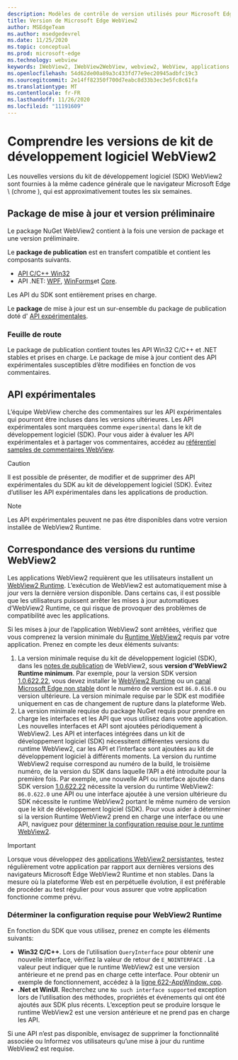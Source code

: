 ```yaml
---
description: Modèles de contrôle de version utilisés pour Microsoft Edge WebView2
title: Version de Microsoft Edge WebView2
author: MSEdgeTeam
ms.author: msedgedevrel
ms.date: 11/25/2020
ms.topic: conceptual
ms.prod: microsoft-edge
ms.technology: webview
keywords: IWebView2, IWebView2WebView, webview2, WebView, applications WPF, WPF, Edge, ICoreWebView2, ICoreWebView2Host, contrôle de navigateur, html Edge
ms.openlocfilehash: 54d62de00a89a3c433fd77e9ec20945adbfc19c3
ms.sourcegitcommit: 2e14ff82350f700d7eabc8d33b3ec3e5fc8c61fa
ms.translationtype: MT
ms.contentlocale: fr-FR
ms.lasthandoff: 11/26/2020
ms.locfileid: "11191609"
---
```

# Comprendre les versions de kit de développement logiciel WebView2  

Les nouvelles versions du kit de développement logiciel (SDK) WebView2 sont fournies à la même cadence générale que le navigateur Microsoft Edge \ (chrome \), qui est approximativement toutes les six semaines.  

## Package de mise à jour et version préliminaire  

Le package NuGet WebView2 contient à la fois une version de package et une version préliminaire.  

Le **package de publication** est en transfert compatible et contient les composants suivants.  

*   [API C/C++ Win32][ReferenceWin32]
*   API .NET:  [WPF][DotnetMicrosoftWebWebview2WpfNamespace], [WinForms][DotnetMicrosoftWebWebview2WinformsNamespace]et [Core][DotnetMicrosoftWebWebview2CoreNamespace].  
    
Les API du SDK sont entièrement prises en charge.  

Le **package** de mise à jour est un sur-ensemble du package de publication doté d' [API expérimentales](#experimental-apis).  

### Feuille de route  

Le package de publication contient toutes les API Win32 C/C++ et .NET stables et prises en charge.  Le package de mise à jour contient des API expérimentales susceptibles d’être modifiées en fonction de vos commentaires.  

## API expérimentales  

L’équipe WebView cherche des commentaires sur les API expérimentales qui pourront être incluses dans les versions ultérieures.  Les API expérimentales sont marquées comme `experimental` dans le kit de développement logiciel (SDK).  Pour vous aider à évaluer les API expérimentales et à partager vos commentaires, accédez au [référentiel samples de commentaires WebView][GithubMicrosoftedgeWebviewfeedback].  

> [!CAUTION]
> Il est possible de présenter, de modifier et de supprimer des API expérimentales du SDK au kit de développement logiciel (SDK).  Évitez d’utiliser les API expérimentales dans les applications de production.  

> [!NOTE]
> Les API expérimentales peuvent ne pas être disponibles dans votre version installée de WebView2 Runtime.  

## Correspondance des versions du runtime WebView2  
Les applications WebView2 requièrent que les utilisateurs installent un [WebView2 Runtime][MicrosoftDeveloperEdgeWebview2].  L’exécution de WebView2 est automatiquement mise à jour vers la dernière version disponible.  Dans certains cas, il est possible que les utilisateurs puissent arrêter les mises à jour automatiques d’WebView2 Runtime, ce qui risque de provoquer des problèmes de compatibilité avec les applications.  

Si les mises à jour de l’application WebView2 sont arrêtées, vérifiez que vous comprenez la version minimale du [Runtime WebView2][MicrosoftDeveloperEdgeWebview2] requis par votre application.  Prenez en compte les deux éléments suivants:  

1.  La version minimale requise du kit de développement logiciel (SDK), dans les [notes de publication][Webview2Releasenotes] de WebView2, sous **version d’WebView2 Runtime minimum**.  Par exemple, pour la version SDK version [1.0.622.22][Webview2Releasenotes1062222], vous devez installer le [WebView2 Runtime][MicrosoftDeveloperEdgeWebview2] ou un [canal Microsoft Edge non stable][MicrosoftedgeinsiderDownload] dont le numéro de version est `86.0.616.0` ou version ultérieure.  La version minimale requise par le SDK est modifiée uniquement en cas de changement de rupture dans la plateforme Web.  
1.  La version minimale requise du package NuGet requis pour prendre en charge les interfaces et les API que vous utilisez dans votre application.  Les nouvelles interfaces et API sont ajoutées périodiquement à WebView2.  Les API et interfaces intégrées dans un kit de développement logiciel (SDK) nécessitent différentes versions du runtime WebView2, car les API et l’interface sont ajoutées au kit de développement logiciel à différents moments.  La version du runtime WebView2 requise correspond au numéro de la build, le troisième numéro, de la version du SDK dans laquelle l’API a été introduite pour la première fois.  Par exemple, une nouvelle API ou interface ajoutée dans SDK version [1.0.622.22][Webview2Releasenotes1062222] nécessite la version du runtime WebView2:  `86.0.622.0`  une API ou une interface ajoutée à une version ultérieure du SDK nécessite le runtime WebView2 portant le même numéro de version que le kit de développement logiciel (SDK).  Pour vous aider à déterminer si la version Runtime WebView2 prend en charge une interface ou une API, naviguez pour [déterminer la configuration requise pour le runtime WebView2](#determine-webview2-runtime-requirement).  
    
> [!IMPORTANT]
> Lorsque vous développez des [applications WebView2 persistantes][Webview2ConceptsDistributionEvergreenDistributionMode], testez régulièrement votre application par rapport aux dernières versions des navigateurs Microsoft Edge WebView2 Runtime et non stables.  Dans la mesure où la plateforme Web est en perpétuelle évolution, il est préférable de procéder au test régulier pour vous assurer que votre application fonctionne comme prévu.  

### Déterminer la configuration requise pour WebView2 Runtime  

En fonction du SDK que vous utilisez, prenez en compte les éléments suivants:  

*   **Win32 C/C++**.  Lors de l’utilisation `QueryInterface` pour obtenir une nouvelle interface, vérifiez la valeur de retour de `E_NOINTERFACE` .  La valeur peut indiquer que le runtime WebView2 est une version antérieure et ne prend pas en charge cette interface.  Pour obtenir un exemple de fonctionnement, accédez à la [ligne 622-AppWindow. cpp][GithubMicrosoftedgeWebview2samplesSampleappsWebview2apisampleAppwindowCppL622].  
*   **.Net et WinUI**.  Recherchez une `No such interface supported` exception lors de l’utilisation des méthodes, propriétés et événements qui ont été ajoutés aux SDK plus récents.  L’exception peut se produire lorsque le runtime WebView2 est une version antérieure et ne prend pas en charge les API.  
    
Si une API n’est pas disponible, envisagez de supprimer la fonctionnalité associée ou Informez vos utilisateurs qu’une mise à jour du runtime WebView2 est requise.  

<!--
## Versioning  

After you have used a particular version of the SDK to build your app, your app may end up running with an older or newer version of installed browser binaries.  Until version 1.0.0.0 of WebView2 there may be breaking changes during updates that prevent your SDK from working with different versions of installed browser binaries.  After version 1.0.0.0, different versions of the SDK may work with different versions of the installed browser by using the following best practices.  

1.  To account for breaking changes to the API be sure to check for failure when requesting the DLL export `CreateCoreWebView2Environment` and when running `QueryInterface` on any `CoreWebView2` object.  A return value of `E_NOINTERFACE` indicates that the SDK is not compatible with the Microsoft Edge browser binaries.  
1.  Checking for failure from `QueryInterface` also accounts for cases where the SDK is newer than the version of the Microsoft Edge browser and your app attempts to use an interface of which the Microsoft Edge browser is unaware.  
1.  When an interface is unavailable, you may consider disabling the associated feature if possible, or otherwise informing your users to update their browsers.  
    -->  

<!--links -->  

[Webview2ConceptsDistributionEvergreenDistributionMode]: ./distribution.md#evergreen-distribution-mode "Mode de distribution persistant: distribution d’applications à l’aide de WebView2 | Documents Microsoft"  
[Webview2Releasenotes]: ../releasenotes.md "Notes de publication pour WebView2 SDK | Documents Microsoft"  
[Webview2Releasenotes1062222]: ../releasenotes.md#1062222 "1.0.622.22-notes de publication pour WebView2 SDK | Documents Microsoft"   

[DeployedgeChannels]: /deployedge/microsoft-edge-channels "Vue d’ensemble des canaux Microsoft Edge | Documents Microsoft"  

[DotnetMicrosoftWebWebview2CoreNamespace]: /dotnet/api/microsoft.web.webview2.core "Espace de noms Microsoft. Web. WebView2. Core | Documents Microsoft"  
[DotnetMicrosoftWebWebview2WpfNamespace]: /dotnet/api/microsoft.web.webview2.wpf "Espace de noms Microsoft. Web. WebView2. WPF | Documents Microsoft"  
[DotnetMicrosoftWebWebview2WinformsNamespace]: /dotnet/api/microsoft.web.webview2.winforms "Espace de noms Microsoft. Web. WebView2. WinForms | Documents Microsoft"  
[ReferenceWin32]: /microsoft-edge/webview2/reference/win32 "Référence C++ Win32 WebView2 | Documents Microsoft"  

[MicrosoftDeveloperEdgeWebview2]: https://developer.microsoft.com/microsoft-edge/webview2/ "Microsoft Edge WebView2 | Développeur Microsoft"  

[GithubMicrosoftedgeWebviewfeedback]: https://github.com/MicrosoftEdge/WebViewFeedback "Commentaires sur le WebView-MicrosoftEdge/WebViewFeedback | GitHub"  
[GithubMicrosoftedgeWebview2samplesSampleappsWebview2apisampleAppwindowCppL622]: https://github.com/MicrosoftEdge/WebView2Samples/blob/8ec7de9d3e80a942bc7025cffad98eee75e11e64/SampleApps/WebView2APISample/AppWindow.cpp#L622 "Ligne 622-AppWindow. cpp-MicrosoftEdge/WebView2Samples | GitHub"  

[MicrosoftedgeinsiderDownload]: https://www.microsoftedgeinsider.com/download "Télécharger les canaux Microsoft Edge Insider"  
